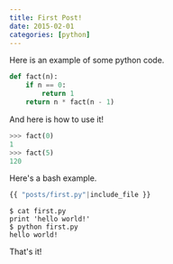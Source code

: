 ```yaml
---
title: First Post!
date: 2015-02-01
categories: [python]
---
```


Here is an example of some python code.

```python
def fact(n):
    if n == 0:
        return 1
    return n * fact(n - 1)
```

And here is how to use it!

```python
>>> fact(0)
1
>>> fact(5)
120
```

Here's a bash example.

```python
{{ "posts/first.py"|include_file }}
```

```{.terminal}
$ cat first.py
print 'hello world!'
$ python first.py
hello world!
```

That's it!
